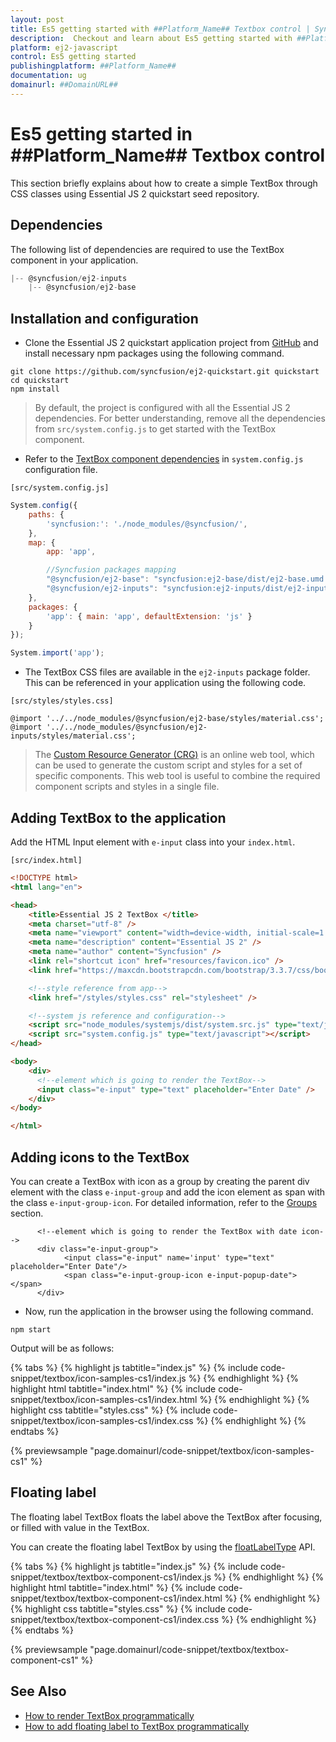 ```yaml
---
layout: post
title: Es5 getting started with ##Platform_Name## Textbox control | Syncfusion
description:  Checkout and learn about Es5 getting started with ##Platform_Name## Textbox control of Syncfusion Essential JS 2 and more details.
platform: ej2-javascript
control: Es5 getting started 
publishingplatform: ##Platform_Name##
documentation: ug
domainurl: ##DomainURL##
---
```


# Es5 getting started in ##Platform_Name## Textbox control

This section briefly explains about how to create a simple TextBox through CSS classes using Essential JS 2 quickstart seed repository.

## Dependencies

The following list of dependencies are required to use the TextBox component in your application.

```js
|-- @syncfusion/ej2-inputs
    |-- @syncfusion/ej2-base

```

## Installation and configuration

* Clone the Essential JS 2 quickstart application project from [GitHub](https://github.com/syncfusion/ej2-quickstart.git) and install necessary npm packages using the following command.

```
git clone https://github.com/syncfusion/ej2-quickstart.git quickstart
cd quickstart
npm install
```

> By default, the project is configured with all the Essential JS 2 dependencies. For better understanding, remove all the dependencies from
`src/system.config.js` to get started with the TextBox component.

* Refer to the [TextBox component dependencies](#dependencies) in `system.config.js` configuration file.

`[src/system.config.js]`

```js
System.config({
    paths: {
        'syncfusion:': './node_modules/@syncfusion/',
    },
    map: {
        app: 'app',

        //Syncfusion packages mapping
        "@syncfusion/ej2-base": "syncfusion:ej2-base/dist/ej2-base.umd.min.js",
        "@syncfusion/ej2-inputs": "syncfusion:ej2-inputs/dist/ej2-inputs.umd.min.js",
    },
    packages: {
        'app': { main: 'app', defaultExtension: 'js' }
    }
});

System.import('app');
```

* The TextBox CSS files are available in the `ej2-inputs` package folder. This can be referenced in your application using the following code.

`[src/styles/styles.css]`

```
@import '../../node_modules/@syncfusion/ej2-base/styles/material.css';
@import '../../node_modules/@syncfusion/ej2-inputs/styles/material.css';
```

> The [Custom Resource Generator (CRG)](https://crg.syncfusion.com/) is an online web tool, which can be used to generate the custom script and styles for a set of specific components.
> This web tool is useful to combine the required component scripts and styles in a single file.

## Adding TextBox to the application

Add the HTML Input element with `e-input` class into your `index.html`.

`[src/index.html]`

```html
<!DOCTYPE html>
<html lang="en">

<head>
    <title>Essential JS 2 TextBox </title>
    <meta charset="utf-8" />
    <meta name="viewport" content="width=device-width, initial-scale=1.0, user-scalable=no" />
    <meta name="description" content="Essential JS 2" />
    <meta name="author" content="Syncfusion" />
    <link rel="shortcut icon" href="resources/favicon.ico" />
    <link href="https://maxcdn.bootstrapcdn.com/bootstrap/3.3.7/css/bootstrap.min.css" rel="stylesheet" />

    <!--style reference from app-->
    <link href="/styles/styles.css" rel="stylesheet" />

    <!--system js reference and configuration-->
    <script src="node_modules/systemjs/dist/system.src.js" type="text/javascript"></script>
    <script src="system.config.js" type="text/javascript"></script>
</head>

<body>
    <div>
      <!--element which is going to render the TextBox-->
      <input class="e-input" type="text" placeholder="Enter Date" />
    </div>
</body>

</html>

```

## Adding icons to the TextBox

You can create a TextBox with icon as a group by creating the parent div element with the class `e-input-group` and add the icon element as span with the class `e-input-group-icon`. For detailed information, refer to the [Groups](./groups/) section.

```
      <!--element which is going to render the TextBox with date icon-->
      <div class="e-input-group">
            <input class="e-input" name='input' type="text" placeholder="Enter Date"/>
            <span class="e-input-group-icon e-input-popup-date"></span>
      </div>
```

* Now, run the application in the browser using the following command.

```
npm start
```

Output will be as follows:

{% tabs %}
{% highlight js tabtitle="index.js" %}
{% include code-snippet/textbox/icon-samples-cs1/index.js %}
{% endhighlight %}
{% highlight html tabtitle="index.html" %}
{% include code-snippet/textbox/icon-samples-cs1/index.html %}
{% endhighlight %}
{% highlight css tabtitle="styles.css" %}
{% include code-snippet/textbox/icon-samples-cs1/index.css %}
{% endhighlight %}
{% endtabs %}
        
{% previewsample "page.domainurl/code-snippet/textbox/icon-samples-cs1" %}

## Floating label

The floating label TextBox floats the label above the TextBox after focusing, or filled with value in the TextBox.

You can create the floating label TextBox by using the [floatLabelType](../api/textbox/#floatLabelType) API.

{% tabs %}
{% highlight js tabtitle="index.js" %}
{% include code-snippet/textbox/textbox-component-cs1/index.js %}
{% endhighlight %}
{% highlight html tabtitle="index.html" %}
{% include code-snippet/textbox/textbox-component-cs1/index.html %}
{% endhighlight %}
{% highlight css tabtitle="styles.css" %}
{% include code-snippet/textbox/textbox-component-cs1/index.css %}
{% endhighlight %}
{% endtabs %}
        
{% previewsample "page.domainurl/code-snippet/textbox/textbox-component-cs1" %}

## See Also

* [How to render TextBox programmatically](./how-to/add-textbox-programmatically)
* [How to add floating label to TextBox programmatically](./how-to/add-floating-label-to-textbox-programmatically)

